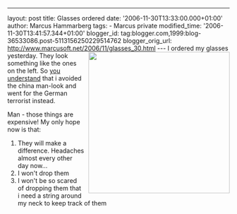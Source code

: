 ---
layout: post
title: Glasses ordered date: '2006-11-30T13:33:00.000+01:00'
author: Marcus Hammarberg
tags: - Marcus
private modified_time: '2006-11-30T13:41:57.344+01:00'
blogger_id: tag:blogger.com,1999:blog-36533086.post-5113156250229514762
blogger_orig_url: http://www.marcusoft.net/2006/11/glasses_30.html ---
[<img
src="http://www.silhouette.com/imperia/md/images/b2c/publicrelations/news/2005/nasa/partnerschaft/tma_space_close_3_2.jpg"
style="FLOAT: right; MARGIN: 0px 0px 10px 10px; WIDTH: 320px; CURSOR: hand"
data-border="0" />](http://www.silhouette.com/imperia/md/images/b2c/publicrelations/news/2005/nasa/partnerschaft/tma_space_close_3_2.jpg)
I ordered my glasses yesterday. They look something like the ones on the
left. So [you
understand](http://marcushammarberg.blogspot.com/2006/11/glasses.html)
that i avoided the china man-look and went for the German terrorist
instead.

Man - those things are expensive! My only hope now is that:

1.  They will make a difference. Headaches almost every other day now...
2.  I won't drop them
3.  I won't be so scared of dropping them that i need a string around my
    neck to keep track of them
